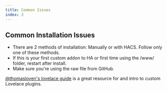 ```yaml
---
title: Common Issues
index: 3
---
```


## Common Installation Issues

* There are 2 methods of installation: Manually or with HACS. Follow only one of these methods.
* If this is your first custom addon to HA or first time using the /www/ folder, restart after install.
* Make sure you're using the raw file from GitHub.

[@thomasloven's lovelace guide](https://github.com/thomasloven/hass-config/wiki/Lovelace-Plugins) is a great resource for and intro to custom Lovelace plugins.
